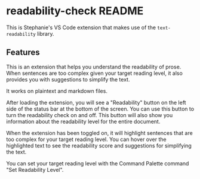 # readability-check README

This is Stephanie's VS Code extension that makes use of the `text-readability` library.

## Features

This is an extension that helps you understand the readability of prose. When sentences are too complex given your target reading level, it also provides you with suggestions to simplify the text.

It works on plaintext and markdown files.

After loading the extension, you will see a "Readability" button on the left side of the status bar at the bottom of the screen. You can use this button to turn the readability check on and off. This button will also show you information about the readability level for the entire document.

When the extension has been toggled on, it will highlight sentences that are too complex for your target reading level. You can hover over the highlighted text to see the readability score and suggestions for simplifying the text.

You can set your target reading level with the Command Palette command "Set Readability Level".
